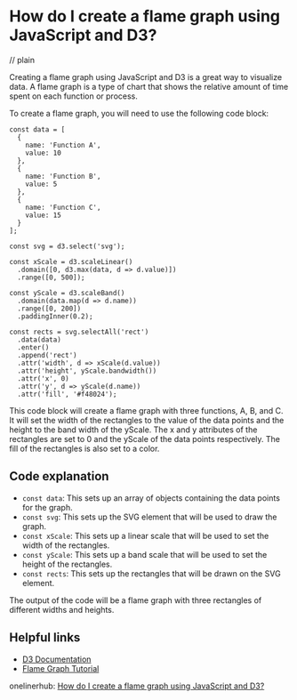 # How do I create a flame graph using JavaScript and D3?
// plain

Creating a flame graph using JavaScript and D3 is a great way to visualize data. A flame graph is a type of chart that shows the relative amount of time spent on each function or process.

To create a flame graph, you will need to use the following code block:

```
const data = [
  {
    name: 'Function A',
    value: 10
  },
  {
    name: 'Function B',
    value: 5
  },
  {
    name: 'Function C',
    value: 15
  }
];

const svg = d3.select('svg');

const xScale = d3.scaleLinear()
  .domain([0, d3.max(data, d => d.value)])
  .range([0, 500]);

const yScale = d3.scaleBand()
  .domain(data.map(d => d.name))
  .range([0, 200])
  .paddingInner(0.2);

const rects = svg.selectAll('rect')
  .data(data)
  .enter()
  .append('rect')
  .attr('width', d => xScale(d.value))
  .attr('height', yScale.bandwidth())
  .attr('x', 0)
  .attr('y', d => yScale(d.name))
  .attr('fill', '#f48024');
```

This code block will create a flame graph with three functions, A, B, and C. It will set the width of the rectangles to the value of the data points and the height to the band width of the yScale. The x and y attributes of the rectangles are set to 0 and the yScale of the data points respectively. The fill of the rectangles is also set to a color.

## Code explanation

- `const data`: This sets up an array of objects containing the data points for the graph.
- `const svg`: This sets up the SVG element that will be used to draw the graph.
- `const xScale`: This sets up a linear scale that will be used to set the width of the rectangles.
- `const yScale`: This sets up a band scale that will be used to set the height of the rectangles.
- `const rects`: This sets up the rectangles that will be drawn on the SVG element.

The output of the code will be a flame graph with three rectangles of different widths and heights.

## Helpful links
- [D3 Documentation](https://d3js.org/)
- [Flame Graph Tutorial](https://www.d3-graph-gallery.com/graph/heatmap_basic.html)

onelinerhub: [How do I create a flame graph using JavaScript and D3?](https://onelinerhub.com/javascript-d3/how-do-i-create-a-flame-graph-using-javascript-and-d-)